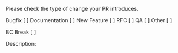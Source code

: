 Please check the type of change your PR introduces.

Bugfix [ ]
Documentation [ ]
New Feature [ ]
RFC [ ]
QA [ ]
Other [ ]

BC Break [ ]

Description:
